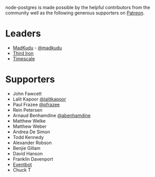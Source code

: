 node-postgres is made possible by the helpful contributors from the community well as the following generous supporters on [Patreon](https://www.patreon.com/node_postgres).

# Leaders

- [MadKudu](https://www.madkudu.com) - [@madkudu](https://twitter.com/madkudu)
- [Third Iron](https://thirdiron.com/)
- [Timescale](https://timescale.com)

# Supporters

- John Fawcett
- Lalit Kapoor [@lalitkapoor](https://twitter.com/lalitkapoor)
- Paul Frazee [@pfrazee](https://twitter.com/pfrazee)
- Rein Petersen
- Arnaud Benhamdine [@abenhamdine](https://twitter.com/abenhamdine)
- Matthew Welke
- Matthew Weber
- Andrea De Simon
- Todd Kennedy
- Alexander Robson
- Benjie Gillam
- David Hanson
- Franklin Davenport
- [Eventbot](https://geteventbot.com/)
- Chuck T
